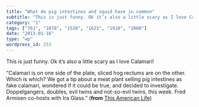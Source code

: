```yaml
---
title: "What do pig intestines and squid have in common"
subtitle: "This is just funny. Ok it’s also a little scary as I love Calamari!"
category: "1"
tags: ["761", "1078", "1538", "1621", "1910", "2000"]
date: "2013-01-16"
type: "wp"
wordpress_id: 253
---
```

This is just funny. Ok it’s also a little scary as I love Calamari!

> 
“Calamari is on one side of the plate, sliced hog rectums are on the other. Which is which? We got a tip about a meat plant selling pig intestines as fake calamari, wondered if it could be true, and decided to investigate. Doppelgangers, doubles, evil twins and not-so-evil twins, this week. Fred Armisen co-hosts with Ira Glass.” (**from** [This American Life)](http://www.thisamericanlife.org/radio-archives/episode/484/doppelgangers)